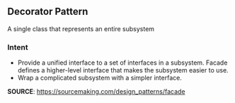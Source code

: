 ## Decorator Pattern
A single class that represents an entire subsystem

### Intent
- Provide a unified interface to a set of interfaces in a subsystem. Facade defines a higher-level interface that makes the subsystem easier to use.
- Wrap a complicated subsystem with a simpler interface.

**SOURCE**: https://sourcemaking.com/design_patterns/facade
